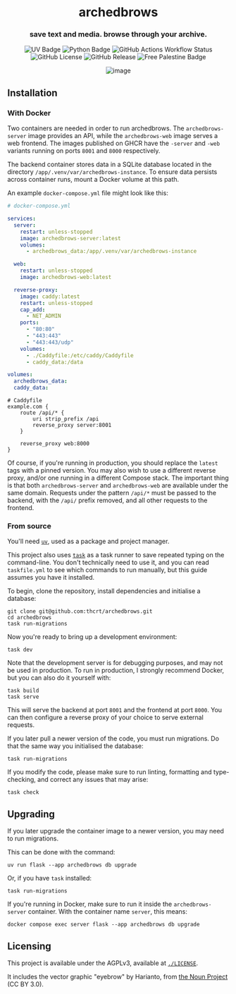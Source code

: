 <div align="center">
  
# archedbrows

### save text and media. browse through your archive.

![UV Badge](https://img.shields.io/endpoint?url=https%3A%2F%2Fraw.githubusercontent.com%2Fastral-sh%2Fuv%2Frefs%2Fheads%2Fmain%2Fassets%2Fbadge%2Fv0.json&style=for-the-badge)
![Python Badge](https://img.shields.io/badge/dynamic/yaml?url=https%3A%2F%2Fraw.githubusercontent.com%2Fthcrt%2Farchedbrows%2Frefs%2Fheads%2Fmain%2F.python-version&query=%24&style=for-the-badge&label=Python)
![GitHub Actions Workflow Status](https://img.shields.io/github/actions/workflow/status/thcrt/archedbrows/build.yml?branch=main&style=for-the-badge&link=https%3A%2F%2Fgithub.com%2Fthcrt%2Farchedbrows%2Fpkgs%2Fcontainer%2Farchedbrows)
![GitHub License](https://img.shields.io/github/license/thcrt/archedbrows?style=for-the-badge&link=https%3A%2F%2Fgithub.com%2Fthcrt%2Farchedbrows%2Fblob%2Fmain%2FLICENSE)
![GitHub Release](https://img.shields.io/github/v/release/thcrt/archedbrows?style=for-the-badge)
![Free Palestine Badge](https://img.shields.io/badge/Free%20-%20Palestine%20-%20red?style=for-the-badge)

![image](https://github.com/user-attachments/assets/83433a31-e690-450d-9e09-08d9df57d533)

</div>

## Installation

### With Docker

Two containers are needed in order to run archedbrows. The `archedbrows-server`
image provides an API, while the `archedbrows-web` image serves a web frontend.
The images published on GHCR have the `-server` and `-web` variants running on
ports `8001` and `8000` respectively.

The backend container stores data in a SQLite database located in the directory
`/app/.venv/var/archedbrows-instance`. To ensure data persists across container
runs, mount a Docker volume at this path.

An example `docker-compose.yml` file might look like this:

```yaml
# docker-compose.yml

services:
  server:
    restart: unless-stopped
    image: archedbrows-server:latest
    volumes:
      - archedbrows_data:/app/.venv/var/archedbrows-instance

  web:
    restart: unless-stopped
    image: archedbrows-web:latest

  reverse-proxy:
    image: caddy:latest
    restart: unless-stopped
    cap_add:
      - NET_ADMIN
    ports:
      - "80:80"
      - "443:443"
      - "443:443/udp"
    volumes:
      - ./Caddyfile:/etc/caddy/Caddyfile
      - caddy_data:/data

volumes:
  archedbrows_data:
  caddy_data:
```

```Caddy
# Caddyfile
example.com {
	route /api/* {
		uri strip_prefix /api
		reverse_proxy server:8001
	}

	reverse_proxy web:8000
}
```

Of course, if you're running in production, you should replace the `latest` tags
with a pinned version. You may also wish to use a different reverse proxy,
and/or one running in a different Compose stack. The important thing is that
both `archedbrows-server` and `archedbrows-web` are available under the same
domain. Requests under the pattern `/api/*` must be passed to the backend, with
the `/api/` prefix removed, and all other requests to the frontend.

### From source

You'll need [`uv`](https://docs.astral.sh/uv/), used as a package and project
manager.

This project also uses [`task`](https://taskfile.dev/) as a task runner to save
repeated typing on the command-line. You don't technically need to use it, and
you can read `taskfile.yml` to see which commands to run manually, but this
guide assumes you have it installed.

To begin, clone the repository, install dependencies and initialise a database:

```shell
git clone git@github.com:thcrt/archedbrows.git
cd archedbrows
task run-migrations
```

Now you're ready to bring up a development environment:

```shell
task dev
```

Note that the development server is for debugging purposes, and may not be used
in production. To run in production, I strongly recommend Docker, but you can
also do it yourself with:

```shell
task build
task serve
```

This will serve the backend at port `8001` and the frontend at port `8000`. You
can then configure a reverse proxy of your choice to serve external requests.

If you later pull a newer version of the code, you must run migrations. Do that
the same way you initialised the database:

```shell
task run-migrations
```

If you modify the code, please make sure to run linting, formatting and
type-checking, and correct any issues that may arise:

```shell
task check
```

## Upgrading

If you later upgrade the container image to a newer version, you may need to run
migrations.

This can be done with the command:

```shell
uv run flask --app archedbrows db upgrade
```

Or, if you have `task` installed:

```shell
task run-migrations
```

If you're running in Docker, make sure to run it inside the `archedbrows-server`
container. With the container name `server`, this means:

```shell
docker compose exec server flask --app archedbrows db upgrade
```

## Licensing

This project is available under the AGPLv3, available at
[`./LICENSE`](./LICENSE).

It includes the vector graphic "eyebrow" by Harianto, from
<a href="https://thenounproject.com/browse/icons/term/eyebrow/">the Noun
Project</a> (CC BY 3.0).
